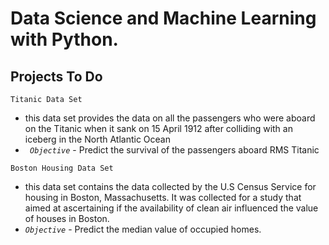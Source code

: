 # Data Science and Machine Learning with Python. 

## Projects To Do
``` Titanic Data Set ```
- this data set provides the data on all the passengers who were aboard on the Titanic when it sank on 15 April 1912 after colliding with an iceberg in the North Atlantic Ocean 
- *``` Objective```*  - Predict the survival of the passengers aboard RMS Titanic

 
 ``` Boston Housing Data Set ``` 
 - this data set contains the data collected by the U.S Census Service for housing in Boston, Massachusetts. It was collected for a study that aimed at ascertaining if the availability of clean air influenced the value of houses in Boston.
 - *``` Objective ```* - Predict the median value of occupied homes.
